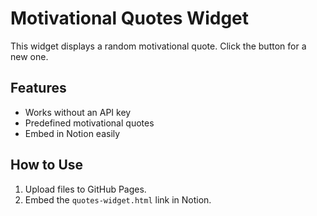 # Motivational Quotes Widget
This widget displays a random motivational quote. Click the button for a new one.

## Features
- Works without an API key
- Predefined motivational quotes
- Embed in Notion easily

## How to Use
1. Upload files to GitHub Pages.
2. Embed the `quotes-widget.html` link in Notion.
